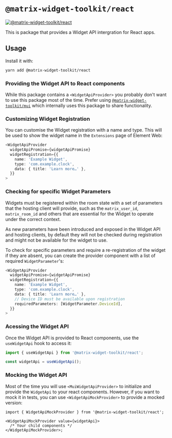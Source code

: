 # `@matrix-widget-toolkit/react`

[![@matrix-widget-toolkit/react](https://img.shields.io/npm/v/@matrix-widget-toolkit/react)](https://www.npmjs.com/package/@matrix-widget-toolkit/react)

This is package that provides a Widget API intergration for React apps.

## Usage

Install it with:

```bash
yarn add @matrix-widget-toolkit/react
```

### Providing the Widget API to React components

While this package contains a `<WidgetApiProvider>` you probably don't want to use this package most of the time.
Prefer using [`@matrix-widget-toolkit/mui`](../mui/) which internally uses this package to share functionality.

### Customizing Widget Registration

You can customise the Widget registration with a name and type. This will be used to show the widget name in the
`Extensions` page of Element Web:

```typescript
<WidgetApiProvider
  widgetApiPromise={widgetApiPromise}
  widgetRegistration={{
    name: 'Example Widget',
    type: 'com.example.clock',
    data: { title: 'Learn more…' },
  }}
>
```

### Checking for specific Widget Parameters

Widgets must be registered within the room state with a set of parameters that the hosting client will provide,
such as the `matrix_user_id`, `matrix_room_id` and others that are essential for the Widget to operate under
the correct context.

As new parameters have been introduced and exposed in the Widget API and hosting clients, by default they will
not be checked during registration and might not be available for the widget to use.

To check for specific parameters and require a re-registration of the widget if they are absent, you can create
the provider component with a list of required `WidgetParameter`'s:

```typescript
<WidgetApiProvider
  widgetApiPromise={widgetApiPromise}
  widgetRegistration={{
    name: 'Example Widget',
    type: 'com.example.clock',
    data: { title: 'Learn more…' },
    // Device ID must be available upon registration
    requiredParameters: [WidgetParameter.DeviceId],
  }}
>
```

### Acessing the Widget API

Once the Widget API is provided to React components, use the `useWidgetApi` hook to access it:

```typescript
import { useWidgetApi } from '@matrix-widget-toolkit/react';

const widgetApi = useWidgetApi();
```

### Mocking the Widget API

Most of the time you will use `<MuiWidgetApiProvider>` to initialize and provide the `WidgetApi` to your react components.
However, if you want to mock it in tests, you can use `<WidgetApiMockProvider>` to provide a mocked version:

```tsx
import { WidgetApiMockProvider } from '@matrix-widget-toolkit/react';

<WidgetApiMockProvider value={widgetApi}>
  /* Your child components */
</WidgetApiMockProvider>;
```
